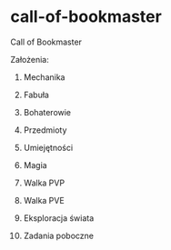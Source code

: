 call-of-bookmaster
==================

Call of Bookmaster

Założenia:
1. Mechanika

2. Fabuła

3. Bohaterowie

4. Przedmioty

5. Umiejętności

6. Magia

7. Walka PVP

8. Walka PVE

9. Eksploracja świata

10. Zadania poboczne
